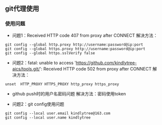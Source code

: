 ## git代理使用

### 使用问题
- 问题1：Received HTTP code 407 from proxy after CONNECT
解决方法：

```
git config --global http.proxy http://username:password@ip:port
git config --global https.proxy http://username:password@ip:port
git config --global https.sslVerify false
```
- 问题2：fatal: unable to access 'https://github.com/kindlytree-aics/tools.git/': Received HTTP code 502 from proxy after CONNECT
解决方法：
```
unset  HTTP_PROXY HTTPS_PROXY http_proxy https_proxy
```
- github push时的用户名密码问题
解决方法：密码使用token

- 问题2：git config使用问题
```
git config --local user.email kindlytree@163.com
git config --local user.name kindlytree
```